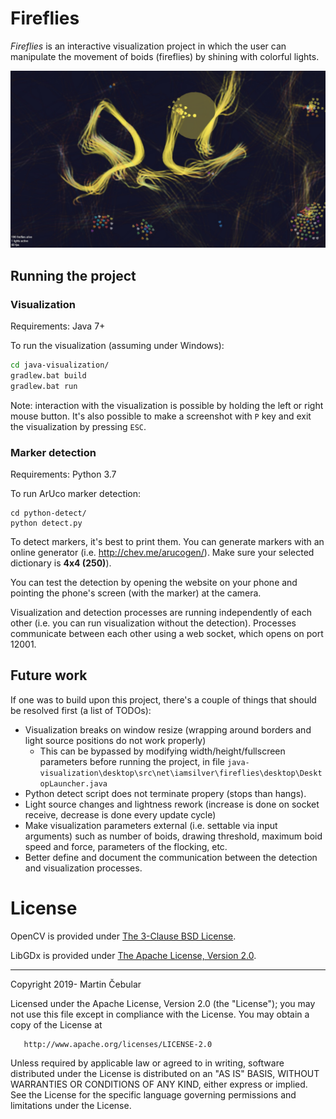 # Fireflies

_Fireflies_ is an interactive visualization project in which the user can manipulate the movement of boids (fireflies) by shining with colorful lights.

![screenshot](https://github.com/mc0239/fireflies/raw/master/screenshot.jpg)

## Running the project

### Visualization

Requirements: Java 7+

To run the visualization (assuming under Windows):

```bash
cd java-visualization/
gradlew.bat build
gradlew.bat run
```

Note: interaction with the visualization is possible by holding the left or right mouse button. It's also possible to make a screenshot with `P` key and exit the visualization by pressing `ESC`.

### Marker detection

Requirements: Python 3.7

To run ArUco marker detection:

```
cd python-detect/
python detect.py
```

To detect markers, it's best to print them. You can generate markers with an online generator (i.e. http://chev.me/arucogen/). Make sure your selected dictionary is **4x4 (250)**).

You can test the detection by opening the website on your phone and pointing the phone's screen (with the marker) at the camera.

Visualization and detection processes are running independently of each other (i.e. you can run visualization without the detection).
Processes communicate between each other using a web socket, which opens on port 12001.

## Future work

If one was to build upon this project, there's a couple of things that should be resolved first (a list of TODOs):

- Visualization breaks on window resize (wrapping around borders and light source positions do not work properly)
   - This can be bypassed by modifying width/height/fullscreen parameters before running the project, in file `java-visualization\desktop\src\net\iamsilver\fireflies\desktop\DesktopLauncher.java`
- Python detect script does not terminate propery (stops than hangs).
- Light source changes and lightness rework (increase is done on socket receive, decrease is done every update cycle)
- Make visualization parameters external (i.e. settable via input arguments) such as number of boids, drawing threshold, maximum boid speed and force, parameters of the flocking, etc.
- Better define and document the communication between the detection and visualization processes.

# License

OpenCV is provided under [The 3-Clause BSD License](https://opencv.org/license/).

LibGDx is provided under [The Apache License, Version 2.0](https://github.com/libgdx/libgdx/blob/master/LICENSE).

---

Copyright 2019- Martin Čebular

   Licensed under the Apache License, Version 2.0 (the "License");
   you may not use this file except in compliance with the License.
   You may obtain a copy of the License at

       http://www.apache.org/licenses/LICENSE-2.0

   Unless required by applicable law or agreed to in writing, software
   distributed under the License is distributed on an "AS IS" BASIS,
   WITHOUT WARRANTIES OR CONDITIONS OF ANY KIND, either express or implied.
   See the License for the specific language governing permissions and
   limitations under the License.

